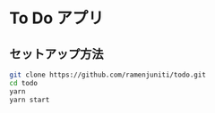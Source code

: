 # To Do アプリ

## セットアップ方法

```bash
git clone https://github.com/ramenjuniti/todo.git
cd todo
yarn
yarn start
```


